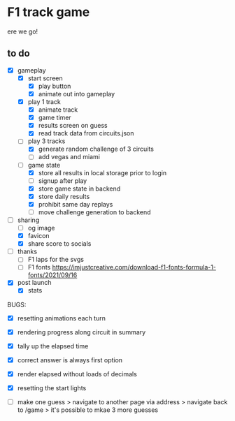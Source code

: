 # F1 track game

ere we go!

## to do

- [x] gameplay
  - [x] start screen
    - [x] play button
    - [x] animate out into gameplay
  - [x] play 1 track
    - [x] animate track
    - [x] game timer
    - [x] results screen on guess
    - [x] read track data from circuits.json 
  - [ ] play 3 tracks
    - [x] generate random challenge of 3 circuits
    - [ ] add vegas and miami
  - [ ] game state
    - [x] store all results in local storage prior to login
    - [ ] signup after play
    - [x] store game state in backend
    - [x] store daily results
    - [x] prohibit same day replays
    - [ ] move challenge generation to backend

- [ ] sharing
  - [ ] og image
  - [x] favicon
  - [x] share score to socials

- [ ] thanks
  - [ ] F1 laps for the svgs
  - [ ] F1 fonts https://imjustcreative.com/download-f1-fonts-formula-1-fonts/2021/09/16

- [x] post launch
  - [x] stats

BUGS:

- [x] resetting animations each turn
- [x] rendering progress along circuit in summary
- [x] tally up the elapsed time
- [x] correct answer is always first option
- [x] render elapsed without loads of decimals
- [x] resetting the start lights
- [ ] make one guess > navigate to another page via address > navigate back to /game > it's possible to mkae 3 more guesses

